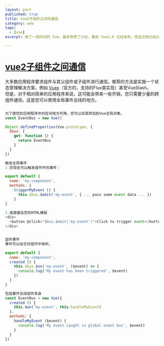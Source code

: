 ```yaml
---
layout: post
published: true
title: Vue2子组件之间的通信
category: web
tags: 
  - [vue]
excerpt: 用了一段时间的 Vue，基本熟悉了讨论，看到 Vue2.0 已经发布，而且文档已经比较齐全，刚好学习和迁移一下

---
```



# [vue2子组件之间通信](http://vuetips.com/global-event-bus)

大多数应用程序要求组件与其父组件或子组件进行通信。推荐的方法是实施一个状态管理解决方案，例如 [Vuex](https://vuex.vuejs.org/en/intro.html)（官方的，支持的Flux类实现）甚至VueStash。
<br/>
但是，对于相对简单的应用程序来说，这可能会带来一些开销，您只需要少量的跨组件通信。这是您可以使用全局事件总线的地方。


```javascript

为了使您的应用程序中的任何地方可用，您可以将其附加到Vue全局对象。
const EventBus = new Vue()

Object.defineProperties(Vue.prototype, {
  $bus: {
    get: function () {
      return EventBus
    }
  }
})

触发全局事件
1.您现在可以触发组件中的事件：

export default {
  name: 'my-component',
  methods: {
    triggerMyEvent () {
      this.$bus.$emit('my-event', { ... pass some event data ... })
    }
}

2.或直接在您的HTML模板
<div>
  <button @click="$bus.$emit('my-event')">Click to trigger event</button>
</div>


监听事件
事件可以在任何组件中收听。

export default {
  name: 'my-component',
  created () {
    this.$bus.$on('my-event', ($event) => {
      console.log('My event has been triggered', $event)
    })
  }
}

包括事件总线组件本身
const EventBus = new Vue({
  created () {
    this.$on('my-event', this.handleMyEvent)
  },
  methods: {
    handleMyEvent ($event) {
      console.log('My event caught in global event bus', $event)
    }
  }
})

```
